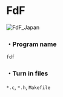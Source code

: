 # FdF
![FdF_Japan](https://user-images.githubusercontent.com/95123726/205255733-9554a98e-4511-47ce-8287-50ca49b9324f.png)
### ・Program name
`fdf`
### ・Turn in files
`*.c`, `*.h`, `Makefile`
